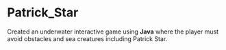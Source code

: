# Patrick_Star

Created an underwater interactive game using <b>Java</b> where the player must avoid obstacles and sea creatures including Patrick Star.
